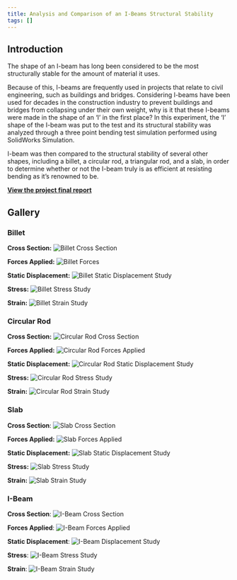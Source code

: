 ```yaml
---
title: Analysis and Comparison of an I-Beams Structural Stability
tags: []
---
```


## Introduction
The shape of an I-beam has long been considered to be the most structurally stable for the amount of material it uses.

Because of this, I-beams are frequently used in projects that relate to civil engineering, such as buildings and
bridges. Considering I-beams have been used for decades in the construction industry to prevent buildings and bridges
from collapsing under their own weight, why is it that these I-beams were made in the shape of an ‘I’ in the first
place? In this experiment, the ‘I’ shape of the I-beam was put to the test and its structural stability was analyzed
through a three point bending test simulation performed using SolidWorks Simulation.

I-beam was then compared to the structural stability of several other shapes, including a billet, a circular rod, a
triangular rod, and a slab, in order to determine whether or not the I-beam truly is as efficient at resisting bending as it’s renowned to be.

**[View the project final report](http/drive.google.cfid/1iTyiUChS-5i9fYyIBhQ2EWPjgYLgm5view?usp=sharing)**

## Gallery

### Billet

**Cross Section:**
![Billet Cross Section](billet-cross-section.png)

**Forces Applied:**
![Billet Forces](billet-forces-applied.png)

**Static Displacement:**
![Billet Static Displacement Study](billet-static-displacement-study.jpg)

**Stress:**
![Billet Stress Study](billet-static-nodal-stress-study.jpg)

**Strain:**
![Billet Strain Study](billet-static-strain-study.jpg)

### Circular Rod

**Cross Section:**
![Circular Rod Cross Section](circular-rod-cross-section.png)

**Forces Applied:**
![Circular Rod Forces Applied](circular-rod-forces-applied.png)

**Static Displacement:**
![Circular Rod Static Displacement Study](circular-rod-static-displacement-study.jpg)

**Stress:**
![Circular Rod Stress Study](circular-rod-static-nodal-stress-study.jpg)

**Strain:**
![Circular Rod Strain Study](circular-rod-static-strain-study.jpg)

### Slab

**Cross Section**:
![Slab Cross Section](slab-cross-section.png)

**Forces Applied:**
![Slab Forces Applied](slab-forces-applied.png)

**Static Displacement:**
![Slab Static Displacement Study](slab-static-displacement-study.jpg)

**Stress:**
![Slab Stress Study](slab-static-nodal-stress-study.jpg)

**Strain:**
![Slab Strain Study](slab-static-strain-study.jpg)

### I-Beam

**Cross Section**:
![I-Beam Cross Section](i-beam-cross-section.png)

**Forces Applied**:
![I-Beam Forces Applied](i-beam-forces-applied.png)

**Static Displacement**:
![I-Beam Displacement Study](i-beam-static-displacement-study.jpg)

**Stress**:
![I-Beam Stress Study](i-beam-static-nodal-stress-study.jpg)

**Strain**:
![I-Beam Strain Study](i-beam-static-strain-study.jpg)